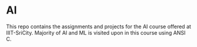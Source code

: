 # AI
This repo contains the assignments and projects for the AI course offered at IIIT-SriCity.
Majority of AI and ML is visited upon in this course using ANSI C.
